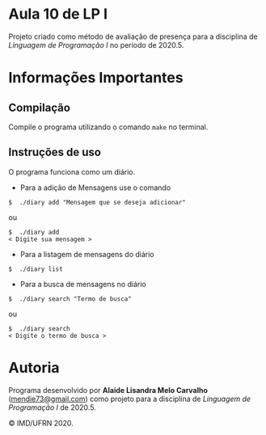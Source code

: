 # Aula 10 de LP I

Projeto criado como método de avaliação de presença para a disciplina de *Linguagem de Programação I* no período de 2020.5.

# Informações Importantes

## Compilação

Compile o programa utilizando o comando `make` no terminal. 

## Instruções de uso

O programa funciona como um diário.
- Para a adição de Mensagens use o comando
``` shell
$  ./diary add "Mensagem que se deseja adicionar"
``` 
ou 
``` shell
$  ./diary add
< Digite sua mensagem >
``` 
- Para a listagem de mensagens do diário
``` shell
$  ./diary list 
``` 
- Para a busca de mensagens no diário
``` shell
$  ./diary search "Termo de busca"
``` 
ou 
``` shell
$  ./diary search
< Digite o termo de busca >
``` 

# Autoria

Programa desenvolvido por **Alaide Lisandra Melo Carvalho** (<mendie73@gmail.com>) como projeto para a disciplina de *Linguagem de Programação I* de 2020.5.

&copy; IMD/UFRN 2020.
